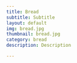 ```yaml
---
title: Bread
subtitle: Subtitle
layout: default
img: bread.jpg
thumbnail: bread.jpg
category: bread
description: Description

---
```

